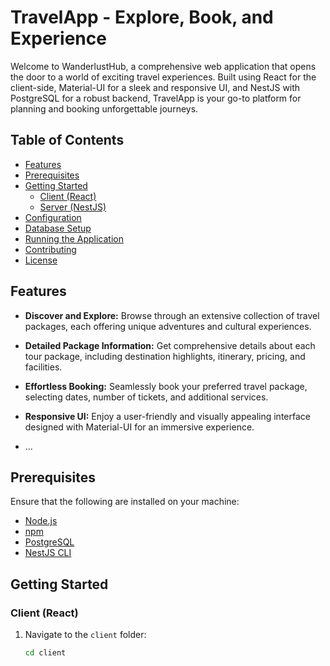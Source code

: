 # TravelApp - Explore, Book, and Experience

Welcome to WanderlustHub, a comprehensive web application that opens the door to a world of exciting travel experiences. Built using React for the client-side, Material-UI for a sleek and responsive UI, and NestJS with PostgreSQL for a robust backend, TravelApp is your go-to platform for planning and booking unforgettable journeys.

## Table of Contents

- [Features](#features)
- [Prerequisites](#prerequisites)
- [Getting Started](#getting-started)
  - [Client (React)](#client-react)
  - [Server (NestJS)](#server-nestjs)
- [Configuration](#configuration)
- [Database Setup](#database-setup)
- [Running the Application](#running-the-application)
- [Contributing](#contributing)
- [License](#license)

## Features

- **Discover and Explore:** Browse through an extensive collection of travel packages, each offering unique adventures and cultural experiences.

- **Detailed Package Information:** Get comprehensive details about each tour package, including destination highlights, itinerary, pricing, and facilities.

- **Effortless Booking:** Seamlessly book your preferred travel package, selecting dates, number of tickets, and additional services.

- **Responsive UI:** Enjoy a user-friendly and visually appealing interface designed with Material-UI for an immersive experience.

- ...

## Prerequisites

Ensure that the following are installed on your machine:

- [Node.js](https://nodejs.org/)
- [npm](https://www.npmjs.com/)
- [PostgreSQL](https://www.postgresql.org/)
- [NestJS CLI](https://docs.nestjs.com/cli/overview)

## Getting Started

### Client (React)

1. Navigate to the `client` folder:

   ```bash
   cd client
